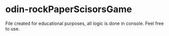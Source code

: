 # odin-rockPaperScisorsGame
File created for educational purposes, all logic is done in console.
Feel free to use.
